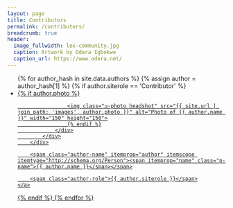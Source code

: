 ```yaml
---
layout: page
title: Contributors
permalink: /contributors/
breadcrumb: true
header:
  image_fullwidth: lex-community.jpg
  caption: Artwork by Odera Igbokwe
  caption_url: https://www.odera.net/
---
```

<ul id="author-list">
{% for author_hash in site.data.authors %}
{% assign author = author_hash[1] %}
{% if author.siterole == 'Contributor' %}
<li>
    <a href="/contributors/{{ author.slug }}">
        <div class="author" role="contentinfo">
            <div class="postUser">
                <div class="postUser__portrait">
                    {% if author.photo %}
                    
                    <img class="u-photo headshot" src="{{ site.url | join_path: 'images', author.photo }}" alt="Photo of {{ author.name }}" width="150" height="150">
                    {% endif %}
                </div>
            </div>
        </div>

        <span class="author-name" itemprop="author" itemscope itemtype="http://schema.org/Person"><span itemprop="name" class="p-name">{{ author.name }}</span></span>

        <span class="author-role">{{ author.siterole }}</span>
    </a>
</li>
{% endif %}
{% endfor %}
</ul>
    
